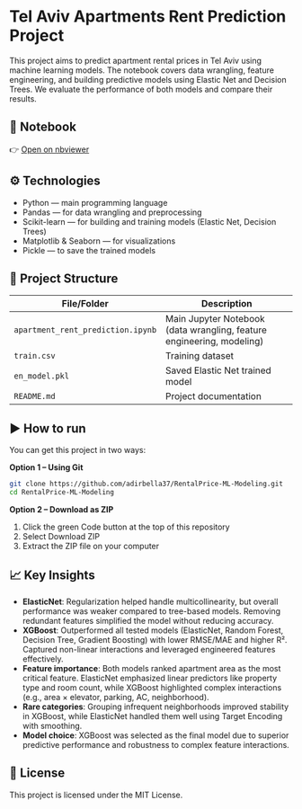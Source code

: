 # Tel Aviv Apartments Rent Prediction Project
This project aims to predict apartment rental prices in Tel Aviv using machine learning models. The notebook covers data wrangling, feature engineering, and building predictive models using Elastic Net and Decision Trees. We evaluate the performance of both models and compare their results.

## 📓 Notebook

👉 [Open on nbviewer](https://nbviewer.org/url/https://github.com/adirbella37/RentalPrice-ML-Modeling/blob/main/apartment_rent_prediction.ipynb)

## ⚙️ Technologies
- Python — main programming language
- Pandas — for data wrangling and preprocessing
- Scikit-learn — for building and training models (Elastic Net, Decision Trees)
- Matplotlib & Seaborn — for visualizations
- Pickle — to save the trained models

## 📂 Project Structure

| File/Folder                       | Description                                |
|----------------------------------|--------------------------------------------|
| `apartment_rent_prediction.ipynb` | Main Jupyter Notebook (data wrangling, feature engineering, modeling) |
| `train.csv`                       | Training dataset                           |
| `en_model.pkl`                    | Saved Elastic Net trained model            |
| `README.md`                       | Project documentation                      |

## ▶️ How to run

You can get this project in two ways:

**Option 1 – Using Git**

```bash
git clone https://github.com/adirbella37/RentalPrice-ML-Modeling.git
cd RentalPrice-ML-Modeling
```

**Option 2 – Download as ZIP**

1. Click the green Code button at the top of this repository
2. Select Download ZIP
3. Extract the ZIP file on your computer

## 📈 Key Insights
- **ElasticNet**: Regularization helped handle multicollinearity, but overall performance was weaker compared to tree-based models. Removing redundant features simplified the model without reducing accuracy.  
- **XGBoost**: Outperformed all tested models (ElasticNet, Random Forest, Decision Tree, Gradient Boosting) with lower RMSE/MAE and higher R². Captured non-linear interactions and leveraged engineered features effectively.  
- **Feature importance**: Both models ranked apartment area as the most critical feature. ElasticNet emphasized linear predictors like property type and room count, while XGBoost highlighted complex interactions (e.g., area × elevator, parking, AC, neighborhood).  
- **Rare categories**: Grouping infrequent neighborhoods improved stability in XGBoost, while ElasticNet handled them well using Target Encoding with smoothing.  
- **Model choice**: XGBoost was selected as the final model due to superior predictive performance and robustness to complex feature interactions.  

## 📜 License
This project is licensed under the MIT License.

